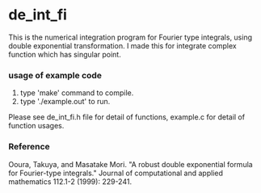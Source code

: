 # de_int_fi
This is the numerical integration program for Fourier type integrals, using double exponential transformation. 
I made this for integrate complex function which has singular point.

### usage of example code
 1. type 'make' command to compile.
 2. type './example.out' to run.

Please see de_int_fi.h file for detail of functions, example.c for detail of function usages.

### Reference
Ooura, Takuya, and Masatake Mori. "A robust double exponential formula for Fourier-type integrals." Journal of computational and applied mathematics 112.1-2 (1999): 229-241.
